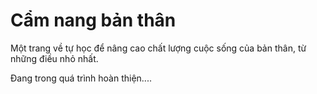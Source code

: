 # Cẩm nang bản thân

Một trang về tự học để nâng cao chất lượng cuộc sống của bản thân, từ những điều nhỏ nhất.

Đang trong quá trình hoàn thiện....